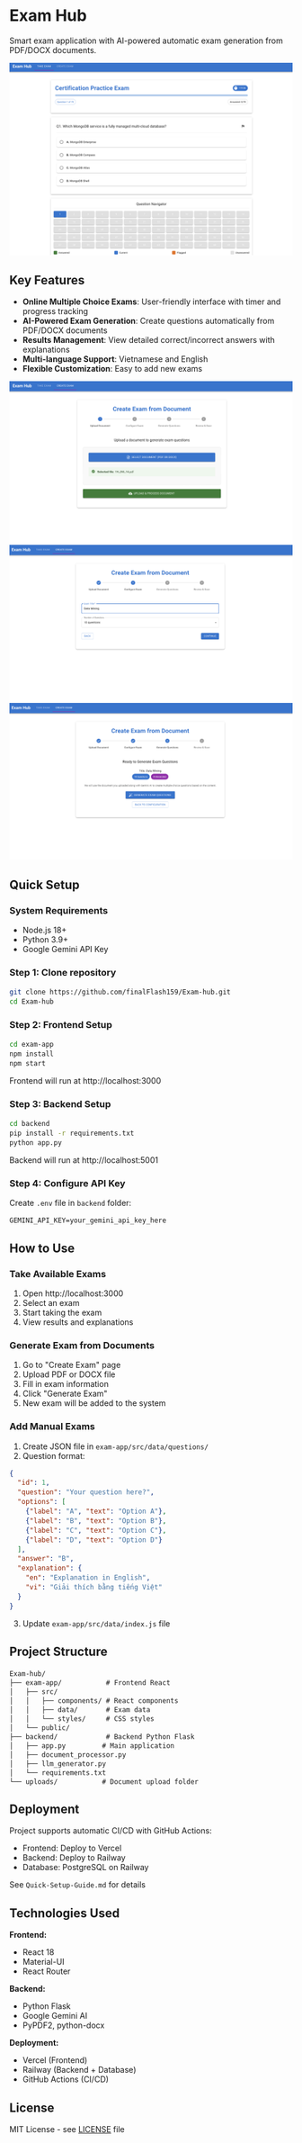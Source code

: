 # Exam Hub

Smart exam application with AI-powered automatic exam generation from PDF/DOCX documents.

![Main Page](images/main_page.png)

## Key Features

- **Online Multiple Choice Exams**: User-friendly interface with timer and progress tracking
- **AI-Powered Exam Generation**: Create questions automatically from PDF/DOCX documents
- **Results Management**: View detailed correct/incorrect answers with explanations
- **Multi-language Support**: Vietnamese and English
- **Flexible Customization**: Easy to add new exams

![GenAI Feature 1](images/genai1.png)
![GenAI Feature 2](images/genai2.png)
![GenAI Feature 3](images/genai3.png)

## Quick Setup

### System Requirements
- Node.js 18+
- Python 3.9+
- Google Gemini API Key

### Step 1: Clone repository
```bash
git clone https://github.com/finalFlash159/Exam-hub.git
cd Exam-hub
```

### Step 2: Frontend Setup
```bash
cd exam-app
npm install
npm start
```
Frontend will run at http://localhost:3000

### Step 3: Backend Setup
```bash
cd backend
pip install -r requirements.txt
python app.py
```
Backend will run at http://localhost:5001

### Step 4: Configure API Key
Create `.env` file in `backend` folder:
```
GEMINI_API_KEY=your_gemini_api_key_here
```

## How to Use

### Take Available Exams
1. Open http://localhost:3000
2. Select an exam
3. Start taking the exam
4. View results and explanations

### Generate Exam from Documents
1. Go to "Create Exam" page
2. Upload PDF or DOCX file
3. Fill in exam information
4. Click "Generate Exam"
5. New exam will be added to the system

### Add Manual Exams
1. Create JSON file in `exam-app/src/data/questions/`
2. Question format:
```json
{
  "id": 1,
  "question": "Your question here?",
  "options": [
    {"label": "A", "text": "Option A"},
    {"label": "B", "text": "Option B"},
    {"label": "C", "text": "Option C"},
    {"label": "D", "text": "Option D"}
  ],
  "answer": "B",
  "explanation": {
    "en": "Explanation in English",
    "vi": "Giải thích bằng tiếng Việt"
  }
}
```
3. Update `exam-app/src/data/index.js` file

## Project Structure

```
Exam-hub/
├── exam-app/           # Frontend React
│   ├── src/
│   │   ├── components/ # React components
│   │   ├── data/       # Exam data
│   │   └── styles/     # CSS styles
│   └── public/
├── backend/            # Backend Python Flask
│   ├── app.py         # Main application
│   ├── document_processor.py
│   ├── llm_generator.py
│   └── requirements.txt
└── uploads/           # Document upload folder
```

## Deployment

Project supports automatic CI/CD with GitHub Actions:
- Frontend: Deploy to Vercel
- Backend: Deploy to Railway
- Database: PostgreSQL on Railway

See `Quick-Setup-Guide.md` for details

## Technologies Used

**Frontend:**
- React 18
- Material-UI
- React Router

**Backend:**
- Python Flask
- Google Gemini AI
- PyPDF2, python-docx

**Deployment:**
- Vercel (Frontend)
- Railway (Backend + Database)
- GitHub Actions (CI/CD)

## License

MIT License - see [LICENSE](LICENSE) file
